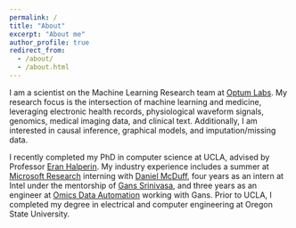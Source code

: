 ```yaml
---
permalink: /
title: "About"
excerpt: "About me"
author_profile: true
redirect_from: 
  - /about/
  - /about.html
---
```


I am a scientist on the Machine Learning Research team at [Optum Labs](https://www.optumlabs.com). My research focus is the intersection of machine learning and medicine, leveraging electronic health records, physiological waveform signals, genomics, medical imaging data, and clinical text. Additionally, I am interested in causal inference, graphical models, and imputation/missing data. 

I recently completed my PhD in computer science at UCLA, advised by Professor [Eran Halperin](https://www.eranhalperingenomics.com).
My industry experience includes a summer at [Microsoft Research](https://www.microsoft.com/en-us/research/) interning with [Daniel McDuff](https://www.microsoft.com/en-us/research/people/damcduff/), four years as an intern at Intel under the mentorship of [Gans Srinivasa](https://omicsautomation.com/team/gans-srinivasa/), and three years as an engineer at [Omics Data Automation](https://omicsautomation.com) working with Gans. Prior to UCLA, I completed my degree in electrical and computer engineering at Oregon State University.
